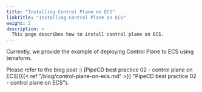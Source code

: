 ```yaml
---
title: "Installing Control Plane on ECS"
linkTitle: "Installing Control Plane on ECS"
weight: 2
description: >
  This page describes how to install control plane on ECS.
---
```


Currently, we provide the example of deploying Control Plane to ECS using terraform. 

Please refer to the blog post :)
[PipeCD best practice 02 - control plane on ECS]({{< ref "/blog/control-plane-on-ecs.md" >}} "PipeCD best practice 02 - control plane on ECS").
